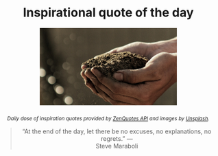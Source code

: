 
<div align="center">

# Inspirational quote of the day

<img src="./data/photo.jpeg" alt="Beautiful nature photo" width="320" height="180">

<sub><i>Daily dose of inspiration quotes provided by [ZenQuotes API](https://zenquotes.io/) and images by [Unsplash](https://unsplash.com/).</i></sub>


<blockquote>&ldquo;At the end of the day, let there be no excuses, no explanations, no regrets.&rdquo; &mdash; <footer>Steve Maraboli</footer></blockquote>

</div>
